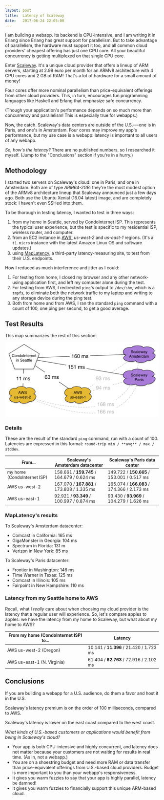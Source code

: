 ```yaml
---
layout: post
title:  Latency of Scaleway
date:   2017-06-24 22:05:00
---
```

I am building a webapp.
Its backend is CPU-intensive, and I am writing it in Erlang since Erlang has great support for parallelism.
But to take advantage of parallelism, the hardware must support it too, and all common cloud providers' cheapest offering has just one CPU core.
All your beautiful concurrency is getting multiplexed on that single CPU core.

Enter [Scaleway](http://www.scaleway.com).  It's a unique cloud provider that offers a lineup of ARM servers, starting at 2.99 euro per month for an ARMv8 architecture with 4 CPU cores and 2 GB of RAM!
That's a lot of hardware for a small amount of money!

Four cores offer more nominal parallelism than price-equivalent offerings from other cloud providers.
This, in turn, encourages fun programming languages like Haskell and Erlang that emphasize safe concurrency.

(Though your application's performance depends on so much more than concurrency and parallelism!  This is especially true for webapps.)

Now, the catch.
Scaleway's data centers are outside of the U.S.---one is in Paris, and one's in Amsterdam.
Four cores may improve my app's performance, but my use case is a webapp: latency is important to all users of any webapp.

*So, how's the latency?*
There are no published numbers, so I researched it myself.
(Jump to the "Conclusions" section if you're in a hurry.)

## Methodology

I started two servers on Scaleway's cloud: one in Paris, and one in Amsterdam.
Both are of type _ARM64-2GB_: they're the most modest option of the ARMv8 architecture lineup that Scaleway announced just a few days ago.
Both use the Ubuntu Xenial (16.04 latest) image, and are completely stock: I haven't even SSHed into them.

To be thorough in testing latency, I wanted to test in three ways:

1. from my home in Seattle, served by CondoInternet ISP.  This represents the typical user experience, but the test is specific to my residential ISP, wireless router, and computer.
2. from an EC2 instance in [AWS'](http://aws.amazon.com) _us-west-2_ and _us-east-1_ regions.  (It's a `t1.micro` instance with the latest Amazon Linux OS and software updates.)
3. using [MapLatency](http://maplatency.com), a third-party latency-measuring site, to test from their U.S. endpoints.

How I reduced as much interference and jitter as I could:

1. For testing from home, I closed my browser and any other network-using application first, and left my computer alone during the test.
2. For testing from AWS, I redirected `ping`'s output to `/dev/shm`, which is a `tmpfs`, to eliminate both the network traffic to my laptop and writing to any storage device during the ping test.
3. Both from home and from AWS, I ran the standard `ping` command with a count of 100, one ping per second, to get a good average.

## Test Results

This map summarizes the rest of this section:

![Latency map](/assets/2017-06-24%20latencies.png)

### Details

These are the result of the standard `ping` command, run with a count of 100.
Latencies are expressed in this format: `round-trip min / **avg** / max / stddev`.

From...                     | Scaleway's Amsterdam datacenter          | Scaleway's Paris data center
--------------------------- | ---------------------------------------- | -------------------------------------
my home (CondoInternet ISP) | 158.661 / **159.745** / 164.679 / 0.624 ms | 149.722 / **150.665** / 153.001 / 0.517 ms
AWS us-west-2               | 167.070 / **167.881** / 173.808 / 1.335 ms | 165.074 / **166.083** / 174.366 / 2.173 ms
AWS us-east-1               | 92.921 / **93.349** / 100.997 / 0.874 ms   | 93.430 / **93.969** / 104.279 / 1.626 ms

### MapLatency's results

To Scaleway's Amsterdam datacenter:

* Comcast in California: 165 ms
* GigaMonster in Georgia: 104 ms
* Spectrum in Florida: 131 m
* Verizon in New York: 85 ms

To Scaleway's Paris datacenter:

* Frontier in Washington: 146 ms
* Time Warner in Texas: 125 ms
* Comcast in Illinois: 105 ms
* Fairpoint in New Hampshire: 110 ms

### Latency from my Seattle home to AWS

Recall, what I _really_ care about when choosing my cloud provider is the latency that a regular user will experience.
So, let's compare apples to apples: we have the latency from my home to Scaleway, but what about my home to AWS?

From my home (CondoInternet ISP) to... | Latency
-------------------------------------- | -------------------------------------
AWS us-west-2 (Oregon)                 | 10.141 / **11.396** / 21.420 / 1.723 ms
AWS us-east-1 (N. Virginia)            | 61.404 / **62.763** / 72.916 / 2.102 ms

## Conclusions

If you are building a webapp for a U.S. audience, do them a favor and host it in the U.S.

Scaleway's latency premium is on the order of 100 milliseconds, compared to AWS.

Scaleway's latency is lower on the east coast compared to the west coast.

*What kinds of U.S.-based customers or applications would benefit from being in Scaleway's cloud?*

* Your app is both CPU-intensive and highly concurrent, and latency does not matter because your customers are not waiting for results in real time.  (As in, not a webapp.)
* You are on a shoestring budget and need more RAM or data transfer than price-equivalent offerings from U.S.-based cloud providers.  Budget is more important to you than your webapp's responsiveness.
* It gives you warm fuzzies to say that your app is highly parallel, latency be damned!
* It gives you warm fuzzies to financially support this unique ARM-based cloud.

